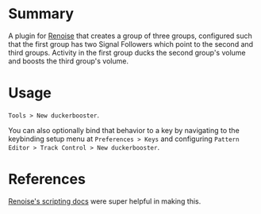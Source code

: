 # Summary
A plugin for [Renoise](https://www.renoise.com) that creates a group of three groups, configured such that the first group has two Signal Followers which point to the second and third groups. Activity in the first group ducks the second group's volume and boosts the third group's volume.

# Usage
`Tools > New duckerbooster`.

You can also optionally bind that behavior to a key by navigating to the keybinding setup menu at `Preferences > Keys` and configuring `Pattern Editor > Track Control > New duckerbooster`.

# References
[Renoise's scripting docs](https://files.renoise.com/xrnx/documentation/) were super helpful in making this.
